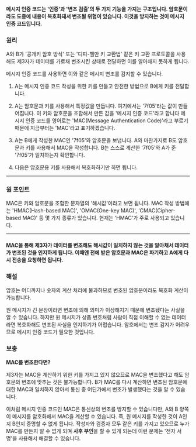 #### 메시지 인증 코드는 '인증'과 '변조 검출'의 두 가지 기능을 가지는 구조입니다. 암호문이라도 도중에 내용이 복호화돼서 변조될 위험이 있습니다. 이것을 방지하는 것이 메시지 인증 코드입니다.

### 원리

A와 B가 '공개키 암호 방식' 또는 '디피-헬만 키 교환법' 같은 키 교환 프로토콜을 사용해도 제3자가 데이터를 가로채 변조시킨 상태로 전달하면 이를 알아채지 못하게 됩니다.

메시지 인증 코드를 사용하면 이와 같은 메시지 변조를 감지할 수 있습니다.

1. A는 메시지 인증 코드 작성을 위한 키를 만들고 안전한 방법으로 B에게 키를 전달합니다.

2. A는 암호문과 키를 사용해서 특정값을 만듭니다. 여기에서는 '7f05'라는 값이 만들어집니다. 이 키와 암호문을 조합해서 만든 값을 '메시지 인증 코드'라고 합니다 메시지 인증 코드를 영어로는 'MAC(Message Authentication Code)'라고 부르기 때문에 지금부터는 'MAC'라고 표기하겠습니다.

3. A는 B에게 작성한 MAC인 '7f05'와 암호문을 보냅니다. A와 마찬가지로 B도 암호문과 키를 사용해서 MAC을 작성합니다. B는 스스로 계산한 '7f05'와 A가 준 '7f05'가 일치하는지 확인합니다.

4. 다음은 암호문용 키를 사용해서 복호화하기만 하면 됩니다.

---

### 원 포인트

MAC은 키와 암호문을 조합한 문자열의 '해시값'이라고 보면 됩니다. MAC 작성 방법에는 'HMAC(Hash-based MAC)', 'OMAC(One-key MAC)', 'CMAC(Cipher-based MAC)' 등 몇 가지 종류가 있습니다. 현재는 'HMAC'가 주로 사용되고 있습니다.

---

#### MAC을 통해 제3자가 데이터를 변조해도 해시값이 일치하지 않는 것을 알아채서 데이터가 변조된 것을 인지하게 됩니다. 이때엔 전에 받은 암호문과 MAC은 파기하고 A에게 다시 전송을 요청하면 됩니다.

### 해설

암호는 어디까지나 숫자의 계산 처리에 불과하므로 변조된 암호문이라도 복호화 계산이 가능합니다.

원 메시지가 긴 문장이라면 변조에 의해 의미가 이상해지기 때문에 변조됐다는 사실을 알 수 있습니다. 하지만 원 메시지가 상품 번호처럼 사람이 직접 이해할 수 없는 데이터라면 복호화해도 변조된 사실을 인지하기가 어렵습니다. 암호에서는 변조 감지가 어려우므로 메시지 인증 코드가 필요한 것입니다.

### 보충

**MAC를 변조한다면?**

제3자는 MAC을 계산하기 위한 키를 가지고 있지 않으므로 MAC을 변조했다고 해도 암호문의 변조에 맞추는 것은 불가능합니다. B가 MAC를 다시 계산하면 변조된 암호문에 대한 MAC과 일치하지 않아서 통신 중 어딘가에서 변조가 발생했다는 것을 알 수 있습니다.

이처럼 메시지 인증 코드인 MAC은 통신상의 변조를 방지할 수 있습니다만, A와 B 양쪽이 메시지를 암호화해서 MAC을 계산할 수 있습니다. 즉, 원 메시지를 작성한 것이 A인지 B인지 증명할 수 없게 됩니다.
작성자와 검증자 모두 같은 키를 가지고 있으므로 누가 MAC를 만든지 알 수 없게 되며 **사후 부인**을 할 수 있게 되는데 이런 문제는 '전자 서명'을 사용해서 해결할 수 있습니다.
